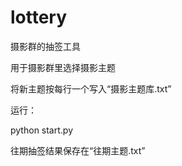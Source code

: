 # lottery
摄影群的抽签工具

用于摄影群里选择摄影主题

将新主题按每行一个写入“摄影主题库.txt”

运行：

python start.py

往期抽签结果保存在“往期主题.txt”

